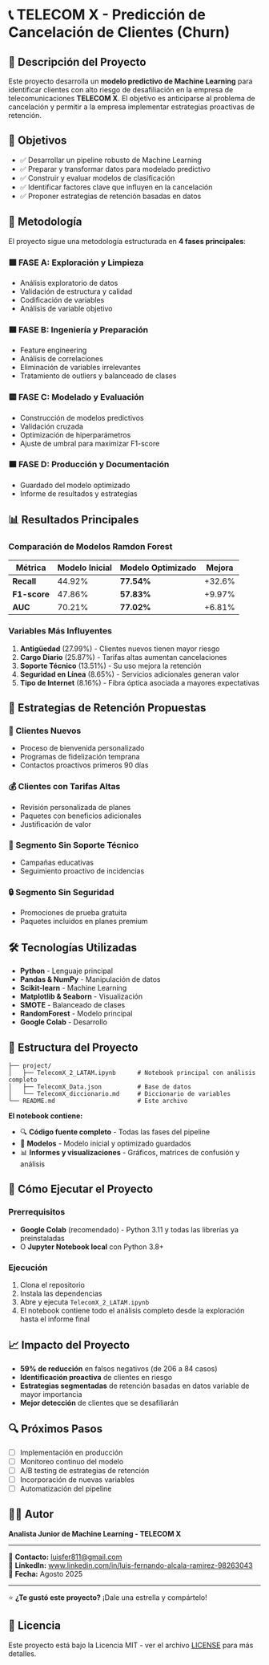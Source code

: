 # 📞 TELECOM X - Predicción de Cancelación de Clientes (Churn)

## 🚀 Descripción del Proyecto

Este proyecto desarrolla un **modelo predictivo de Machine Learning** para identificar clientes con alto riesgo de desafiliación en la empresa de telecomunicaciones **TELECOM X**. El objetivo es anticiparse al problema de cancelación y permitir a la empresa implementar estrategias proactivas de retención.

## 🎯 Objetivos

- ✅ Desarrollar un pipeline robusto de Machine Learning
- ✅ Preparar y transformar datos para modelado predictivo
- ✅ Construir y evaluar modelos de clasificación
- ✅ Identificar factores clave que influyen en la cancelación
- ✅ Proponer estrategias de retención basadas en datos

## 🧠 Metodología

El proyecto sigue una metodología estructurada en **4 fases principales**:

### 🟩 FASE A: Exploración y Limpieza
- Análisis exploratorio de datos
- Validación de estructura y calidad
- Codificación de variables
- Análisis de variable objetivo

### 🟦 FASE B: Ingeniería y Preparación
- Feature engineering
- Análisis de correlaciones
- Eliminación de variables irrelevantes
- Tratamiento de outliers y balanceado de clases

### 🟨 FASE C: Modelado y Evaluación
- Construcción de modelos predictivos
- Validación cruzada
- Optimización de hiperparámetros
- Ajuste de umbral para maximizar F1-score

### 🟫 FASE D: Producción y Documentación
- Guardado del modelo optimizado
- Informe de resultados y estrategias

## 📊 Resultados Principales

### Comparación de Modelos Ramdon Forest

| Métrica | Modelo Inicial | Modelo Optimizado | Mejora |
|---------|----------------|-------------------|---------|
| **Recall** | 44.92% | **77.54%** | +32.6% |
| **F1-score** | 47.86% | **57.83%** | +9.97% |
| **AUC** | 70.21% | **77.02%** | +6.81% |

### Variables Más Influyentes

1. **Antigüedad** (27.99%) - Clientes nuevos tienen mayor riesgo
2. **Cargo Diario** (25.87%) - Tarifas altas aumentan cancelaciones
3. **Soporte Técnico** (13.51%) - Su uso mejora la retención
4. **Seguridad en Línea** (8.65%) - Servicios adicionales generan valor
5. **Tipo de Internet** (8.16%) - Fibra óptica asociada a mayores expectativas

## 🎯 Estrategias de Retención Propuestas

### 👶 Clientes Nuevos
- Proceso de bienvenida personalizado
- Programas de fidelización temprana
- Contactos proactivos primeros 90 días

### 💰 Clientes con Tarifas Altas
- Revisión personalizada de planes
- Paquetes con beneficios adicionales
- Justificación de valor

### 🔧 Segmento Sin Soporte Técnico
- Campañas educativas
- Seguimiento proactivo de incidencias

### 🔒 Segmento Sin Seguridad
- Promociones de prueba gratuita
- Paquetes incluidos en planes premium

## 🛠️ Tecnologías Utilizadas

- **Python** - Lenguaje principal
- **Pandas & NumPy** - Manipulación de datos
- **Scikit-learn** - Machine Learning
- **Matplotlib & Seaborn** - Visualización
- **SMOTE** - Balanceado de clases
- **RandomForest** - Modelo principal
- **Google Colab** - Desarrollo

## 📁 Estructura del Proyecto

```
├── project/
│   ├── TelecomX_2_LATAM.ipynb      # Notebook principal con análisis completo
│   ├── TelecomX_Data.json          # Base de datos
│   └── TelecomX_diccionario.md     # Diccionario de variables
└── README.md                       # Este archivo 
```

**El notebook contiene:**
- 🔍 **Código fuente completo** - Todas las fases del pipeline
- 🤖 **Modelos** - Modelo inicial y optimizado guardados
- 📊 **Informes y visualizaciones** - Gráficos, matrices de confusión y análisis

## 🚀 Cómo Ejecutar el Proyecto

### Prerrequisitos
- **Google Colab** (recomendado) - Python 3.11 y todas las librerías ya preinstaladas
- O **Jupyter Notebook local** con Python 3.8+

### Ejecución
1. Clona el repositorio
2. Instala las dependencias
3. Abre y ejecuta `TelecomX_2_LATAM.ipynb`
4. El notebook contiene todo el análisis completo desde la exploración hasta el informe final

## 📈 Impacto del Proyecto

- **59% de reducción** en falsos negativos (de 206 a 84 casos)
- **Identificación proactiva** de clientes en riesgo
- **Estrategias segmentadas** de retención basadas en datos variable de mayor importancia
- **Mejor detección** de clientes que se desafiliarán

## 🔍 Próximos Pasos

- [ ] Implementación en producción
- [ ] Monitoreo continuo del modelo
- [ ] A/B testing de estrategias de retención
- [ ] Incorporación de nuevas variables
- [ ] Automatización del pipeline

## 👨‍💻 Autor

**Analista Junior de Machine Learning - TELECOM X**

---

📧 **Contacto:** luisfer811@gmail.com  
🔗 **LinkedIn:** www.linkedin.com/in/luis-fernando-alcala-ramirez-98263043  
📅 **Fecha:** Agosto 2025

---

⭐ **¿Te gustó este proyecto?** ¡Dale una estrella y compártelo!

## 📄 Licencia

Este proyecto está bajo la Licencia MIT - ver el archivo [LICENSE](LICENSE) para más detalles.
